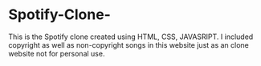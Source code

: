 # Spotify-Clone-
This is the Spotify clone created using HTML, CSS, JAVASRIPT. I included copyright as well as non-copyright songs in this website just as an  clone website not for personal use.

